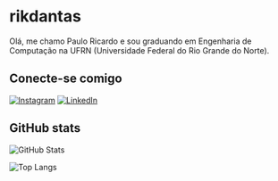 # rikdantas

Olá, me chamo Paulo Ricardo e sou graduando em Engenharia de Computação na UFRN (Universidade Federal do Rio Grande do Norte). 

## Conecte-se comigo
[![Instagram](https://img.shields.io/badge/Instagram-000?style=for-the-badge&logo=instagram)](https://www.instagram.com/rik.dantas/)
[![LinkedIn](https://img.shields.io/badge/LinkedIn-000?style=for-the-badge&logo=linkedin&logoColor=0E76A8)](https://www.linkedin.com/in/paulo-ricardo-dantas-23a227205/)

## GitHub stats
![GitHub Stats](https://github-readme-stats.vercel.app/api?username=rikdantas&theme=transparent&bg_color=000&border_color=30A3DC&show_icons=true&icon_color=30A3DC&title_color=E94D5F&text_color=FFF)

![Top Langs](https://github-readme-stats-git-masterrstaa-rickstaa.vercel.app/api/top-langs/?username=rikdantas&bg_color=000&border_color=30A3DC&title_color=E94D5F&text_color=FFF)
